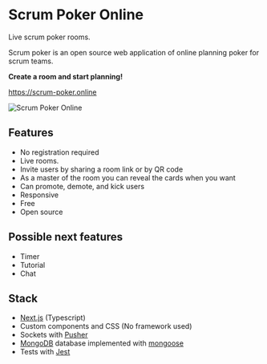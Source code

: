 # Scrum Poker Online

Live scrum poker rooms.

Scrum poker is an open source web application of online planning poker for scrum teams.

**Create a room and start planning!**

https://scrum-poker.online

<img src="https://raw.githubusercontent.com/Kelsier90/Scrum-poker-online/main/presentation.gif" alt="Scrum Poker Online" />

## Features

- No registration required
- Live rooms.
- Invite users by sharing a room link or by QR code
- As a master of the room you can reveal the cards when you want
- Can promote, demote, and kick users
- Responsive
- Free
- Open source

## Possible next features

- Timer
- Tutorial
- Chat

## Stack

- [Next.js](https://nextjs.org) (Typescript)
- Custom components and CSS (No framework used)
- Sockets with [Pusher](https://pusher.com)
- [MongoDB](https://www.mongodb.com) database implemented with [mongoose](https://mongoosejs.com)
- Tests with [Jest](https://jestjs.io)
